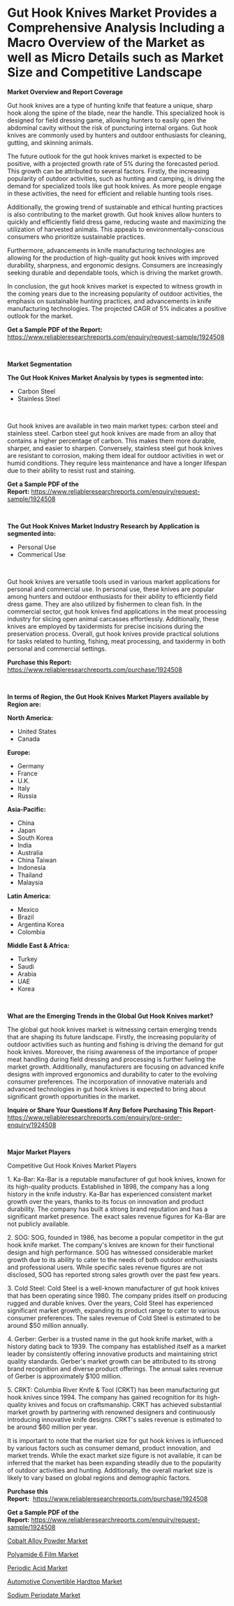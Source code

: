 <p><h1>Gut Hook Knives Market Provides a Comprehensive Analysis Including a Macro Overview of the Market as well as Micro Details such as Market Size and Competitive Landscape</h1></p><p><strong>Market Overview and Report Coverage</strong></p>
<p><p>Gut hook knives are a type of hunting knife that feature a unique, sharp hook along the spine of the blade, near the handle. This specialized hook is designed for field dressing game, allowing hunters to easily open the abdominal cavity without the risk of puncturing internal organs. Gut hook knives are commonly used by hunters and outdoor enthusiasts for cleaning, gutting, and skinning animals.</p><p>The future outlook for the gut hook knives market is expected to be positive, with a projected growth rate of 5% during the forecasted period. This growth can be attributed to several factors. Firstly, the increasing popularity of outdoor activities, such as hunting and camping, is driving the demand for specialized tools like gut hook knives. As more people engage in these activities, the need for efficient and reliable hunting tools rises.</p><p>Additionally, the growing trend of sustainable and ethical hunting practices is also contributing to the market growth. Gut hook knives allow hunters to quickly and efficiently field dress game, reducing waste and maximizing the utilization of harvested animals. This appeals to environmentally-conscious consumers who prioritize sustainable practices.</p><p>Furthermore, advancements in knife manufacturing technologies are allowing for the production of high-quality gut hook knives with improved durability, sharpness, and ergonomic designs. Consumers are increasingly seeking durable and dependable tools, which is driving the market growth.</p><p>In conclusion, the gut hook knives market is expected to witness growth in the coming years due to the increasing popularity of outdoor activities, the emphasis on sustainable hunting practices, and advancements in knife manufacturing technologies. The projected CAGR of 5% indicates a positive outlook for the market.</p></p>
<p><strong>Get a Sample PDF of the Report:</strong> <a href="https://www.reliableresearchreports.com/enquiry/request-sample/1924508">https://www.reliableresearchreports.com/enquiry/request-sample/1924508</a></p>
<p>&nbsp;</p>
<p><strong>Market Segmentation</strong></p>
<p><strong>The Gut Hook Knives Market Analysis by types is segmented into:</strong></p>
<p><ul><li>Carbon Steel</li><li>Stainless Steel</li></ul></p>
<p>&nbsp;</p>
<p><p>Gut hook knives are available in two main market types: carbon steel and stainless steel. Carbon steel gut hook knives are made from an alloy that contains a higher percentage of carbon. This makes them more durable, sharper, and easier to sharpen. Conversely, stainless steel gut hook knives are resistant to corrosion, making them ideal for outdoor activities in wet or humid conditions. They require less maintenance and have a longer lifespan due to their ability to resist rust and staining.</p></p>
<p><strong>Get a Sample PDF of the Report:</strong>&nbsp;<a href="https://www.reliableresearchreports.com/enquiry/request-sample/1924508">https://www.reliableresearchreports.com/enquiry/request-sample/1924508</a></p>
<p>&nbsp;</p>
<p><strong>The Gut Hook Knives Market Industry Research by Application is segmented into:</strong></p>
<p><ul><li>Personal Use</li><li>Commerical Use</li></ul></p>
<p>&nbsp;</p>
<p><p>Gut hook knives are versatile tools used in various market applications for personal and commercial use. In personal use, these knives are popular among hunters and outdoor enthusiasts for their ability to efficiently field dress game. They are also utilized by fishermen to clean fish. In the commercial sector, gut hook knives find applications in the meat processing industry for slicing open animal carcasses effortlessly. Additionally, these knives are employed by taxidermists for precise incisions during the preservation process. Overall, gut hook knives provide practical solutions for tasks related to hunting, fishing, meat processing, and taxidermy in both personal and commercial settings.</p></p>
<p><strong>Purchase this Report:</strong>&nbsp; <a href="https://www.reliableresearchreports.com/purchase/1924508">https://www.reliableresearchreports.com/purchase/1924508</a></p>
<p>&nbsp;</p>
<p><strong>In terms of Region, the Gut Hook Knives Market Players available by Region are:</strong></p>
<p>
    <p> <strong> North America: </strong>
        <ul>
            <li>United States</li>
            <li>Canada</li>
        </ul>
        </p> 
    <p> <strong> Europe: </strong>
        <ul>
            <li>Germany</li>
            <li>France</li>
            <li>U.K.</li>
            <li>Italy</li>
            <li>Russia</li>
        </ul>
        </p> 
    <p> <strong> Asia-Pacific: </strong>
        <ul>
            <li>China</li>
            <li>Japan</li>
            <li>South Korea</li>
            <li>India</li>
            <li>Australia</li>
            <li>China Taiwan</li>
            <li>Indonesia</li>
            <li>Thailand</li>
            <li>Malaysia</li>
        </ul>
        </p> 
    <p> <strong> Latin America: </strong>
        <ul>
            <li>Mexico</li>
            <li>Brazil</li>
            <li>Argentina Korea</li>
            <li>Colombia</li>
        </ul>
        </p> 
    <p> <strong> Middle East & Africa: </strong>
        <ul>
            <li>Turkey</li>
            <li>Saudi</li>
            <li>Arabia</li>
            <li>UAE</li>
            <li>Korea</li>
        </ul>
    </p>
    </p>
<p>&nbsp;</p>
<p><strong>What are the Emerging Trends in the Global Gut Hook Knives market?</strong></p>
<p><p>The global gut hook knives market is witnessing certain emerging trends that are shaping its future landscape. Firstly, the increasing popularity of outdoor activities such as hunting and fishing is driving the demand for gut hook knives. Moreover, the rising awareness of the importance of proper meat handling during field dressing and processing is further fueling the market growth. Additionally, manufacturers are focusing on advanced knife designs with improved ergonomics and durability to cater to the evolving consumer preferences. The incorporation of innovative materials and advanced technologies in gut hook knives is expected to bring about significant growth opportunities in the market.</p></p>
<p><strong>Inquire or Share Your Questions If Any Before Purchasing This Report</strong>- <a href="https://www.reliableresearchreports.com/enquiry/pre-order-enquiry/1924508">https://www.reliableresearchreports.com/enquiry/pre-order-enquiry/1924508</a></p>
<p>&nbsp;</p>
<p><strong>Major Market Players</strong></p>
<p><p>Competitive Gut Hook Knives Market Players</p><p>1. Ka-Bar: Ka-Bar is a reputable manufacturer of gut hook knives, known for its high-quality products. Established in 1898, the company has a long history in the knife industry. Ka-Bar has experienced consistent market growth over the years, thanks to its focus on innovation and product durability. The company has built a strong brand reputation and has a significant market presence. The exact sales revenue figures for Ka-Bar are not publicly available.</p><p>2. SOG: SOG, founded in 1986, has become a popular competitor in the gut hook knife market. The company's knives are known for their functional design and high performance. SOG has witnessed considerable market growth due to its ability to cater to the needs of both outdoor enthusiasts and professional users. While specific sales revenue figures are not disclosed, SOG has reported strong sales growth over the past few years.</p><p>3. Cold Steel: Cold Steel is a well-known manufacturer of gut hook knives that has been operating since 1980. The company prides itself on producing rugged and durable knives. Over the years, Cold Steel has experienced significant market growth, expanding its product range to cater to various consumer preferences. The sales revenue of Cold Steel is estimated to be around $50 million annually.</p><p>4. Gerber: Gerber is a trusted name in the gut hook knife market, with a history dating back to 1939. The company has established itself as a market leader by consistently offering innovative products and maintaining strict quality standards. Gerber's market growth can be attributed to its strong brand recognition and diverse product offerings. The annual sales revenue of Gerber is approximately $100 million.</p><p>5. CRKT: Columbia River Knife & Tool (CRKT) has been manufacturing gut hook knives since 1994. The company has gained recognition for its high-quality knives and focus on craftsmanship. CRKT has achieved substantial market growth by partnering with renowned designers and continuously introducing innovative knife designs. CRKT's sales revenue is estimated to be around $60 million per year.</p><p>It is important to note that the market size for gut hook knives is influenced by various factors such as consumer demand, product innovation, and market trends. While the exact market size figure is not available, it can be inferred that the market has been expanding steadily due to the popularity of outdoor activities and hunting. Additionally, the overall market size is likely to vary based on global regions and demographic factors.</p></p>
<p><strong>Purchase this Report:</strong>&nbsp;&nbsp;<a href="https://www.reliableresearchreports.com/purchase/1924508">https://www.reliableresearchreports.com/purchase/1924508</a></p>
<p></p>
<p><strong>Get a Sample PDF of the Report:</strong>&nbsp;<a href="https://www.reliableresearchreports.com/enquiry/request-sample/1924508">https://www.reliableresearchreports.com/enquiry/request-sample/1924508</a></p>
<p><p><a href="https://medium.com/@christianhunter987/cobalt-alloy-powder-market-size-and-market-trends-complete-industry-overview-2023-to-2030-794565b0fb06">Cobalt Alloy Powder Market</a></p><p><a href="https://medium.com/@jaylonlesch/polyamide-6-film-market-size-and-market-trends-complete-industry-overview-2023-to-2030-cc20319f1a21">Polyamide 6 Film Market</a></p><p><a href="https://medium.com/@janrussell6445/analyzing-periodic-acid-market-global-industry-perspective-and-forecast-2023-to-2030-a62555601863">Periodic Acid Market</a></p><p><a href="https://medium.com/@santosh735584/automotive-convertible-hardtop-market-outlook-industry-overview-and-forecast-2023-to-2030-0bc628556abd">Automotive Convertible Hardtop Market</a></p><p><a href="https://medium.com/@nayelibosco/sodium-periodate-market-analysis-its-cagr-market-segmentation-and-global-industry-overview-7eb531f88f57">Sodium Periodate Market</a></p></p>